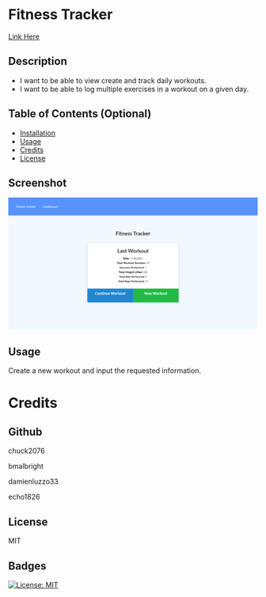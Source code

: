 # Fitness Tracker
[Link Here](https://warc-out.herokuapp.com/?id=619b22559d997c19a4f4a57a)
## Description

* I want to be able to view create and track daily workouts.
* I want to be able to log multiple exercises in a workout on a given day.

## Table of Contents (Optional)

- [Installation](#installation)
- [Usage](#usage)
- [Credits](#credits)
- [License](#license)

## Screenshot
![Screenshot of the Quiz main page.](./public/images/warc-out.png)

## Usage
Create a new workout and input the requested information.

# Credits
## Github

chuck2076

bmalbright

damienluzzo33

echo1826

## License

 MIT

## Badges

 [![License: MIT](https://img.shields.io/badge/License-MIT-yellow.svg)](https://opensource.org/licenses/MIT)
